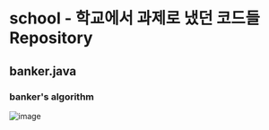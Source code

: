 # school - 학교에서 과제로 냈던 코드들 Repository

##  banker.java   
### banker's algorithm
![image](https://user-images.githubusercontent.com/81903928/143726785-e0ccf846-1a9f-4df1-ba57-7afa4c67e3cd.png)
